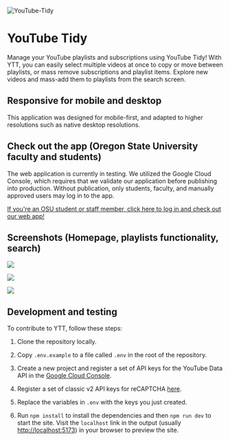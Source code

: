 ![YouTube-Tidy](https://github.com/osu-cs494-w24/youtube-tidy/assets/98569819/0fa7e74a-58c2-427b-a3ba-7897c0e4833a)

# YouTube Tidy

Manage your YouTube playlists and subscriptions using YouTube Tidy! With YTT, you can easily select multiple videos at once to copy or move between playlists, or mass remove subscriptions and playlist items. Explore new videos and mass-add them to playlists from the search screen.

## Responsive for mobile and desktop

This application was designed for mobile-first, and adapted to higher resolutions such as native desktop resolutions.

## Check out the app (Oregon State University faculty and students)

The web application is currently in testing. We utilized the Google Cloud Console, which requires that we validate our application before publishing into production. Without publication, only students, faculty, and manually approved users may log in to the app.

[If you're an OSU student or staff member, click here to log in and check out our web app!](https://youtubetidy.netlify.app/)

## Screenshots (Homepage, playlists functionality, search)

![](https://i.ibb.co/7KLPNrP/Screenshot-2024-03-29-at-16-22-55-You-Tube-Tidy.png)

![](https://i.ibb.co/CmZfXw5/Screenshot-2024-03-29-at-16-25-11-You-Tube-Tidy.png)

![](https://i.ibb.co/3c4knxN/Screenshot-2024-03-29-at-16-26-17-You-Tube-Tidy.png)

## Development and testing

To contribute to YTT, follow these steps:

1. Clone the repository locally.

2. Copy `.env.example` to a file called `.env` in the root of the repository.

3. Create a new project and register a set of API keys for the YouTube Data API in the [Google Cloud Console](https://console.cloud.google.com/apis/dashboard).

4. Register a set of classic v2 API keys for reCAPTCHA [here](https://www.google.com/recaptcha/admin/create).

5. Replace the variables in `.env` with the keys you just created.

6. Run `npm install` to install the dependencies and then `npm run dev` to start the site. Visit the `localhost` link in the output (usually [http://localhost:5173](http://localhost:5173)) in your browser to preview the site.
